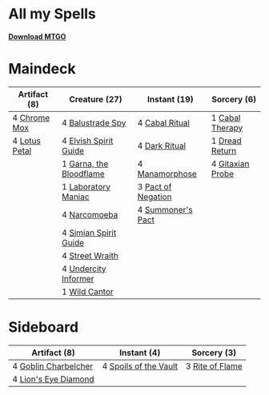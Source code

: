 # All my Spells

#### [Download MTGO](../collection/All%20my%20Spells/All%20my%20Spells.txt)
# Maindeck

|                                      Artifact (8)                                      |                                          Creature (27)                                           |                                        Instant (19)                                         |                                       Sorcery (6)                                       |
|----------------------------------------------------------------------------------------|--------------------------------------------------------------------------------------------------|---------------------------------------------------------------------------------------------|-----------------------------------------------------------------------------------------|
|4 [Chrome Mox](http://gatherer.wizards.com/Pages/Card/Details.aspx?multiverseid=None)   |4 [Balustrade Spy](http://gatherer.wizards.com/Pages/Card/Details.aspx?multiverseid=438646)       |4 [Cabal Ritual](http://gatherer.wizards.com/Pages/Card/Details.aspx?multiverseid=382877)    |1 [Cabal Therapy](http://gatherer.wizards.com/Pages/Card/Details.aspx?multiverseid=None) |
|4 [Lotus Petal](http://gatherer.wizards.com/Pages/Card/Details.aspx?multiverseid=420602)|4 [Elvish Spirit Guide](http://gatherer.wizards.com/Pages/Card/Details.aspx?multiverseid=184542)  |4 [Dark Ritual](http://gatherer.wizards.com/Pages/Card/Details.aspx?multiverseid=None)       |1 [Dread Return](http://gatherer.wizards.com/Pages/Card/Details.aspx?multiverseid=270463)|
|                                                                                        |1 [Garna, the Bloodflame](http://gatherer.wizards.com/Pages/Card/Details.aspx?multiverseid=443082)|4 [Manamorphose](http://gatherer.wizards.com/Pages/Card/Details.aspx?multiverseid=370568)    |4 [Gitaxian Probe](http://gatherer.wizards.com/Pages/Card/Details.aspx?multiverseid=None)|
|                                                                                        |1 [Laboratory Maniac](http://gatherer.wizards.com/Pages/Card/Details.aspx?multiverseid=230788)    |3 [Pact of Negation](http://gatherer.wizards.com/Pages/Card/Details.aspx?multiverseid=370354)|                                                                                         |
|                                                                                        |4 [Narcomoeba](http://gatherer.wizards.com/Pages/Card/Details.aspx?multiverseid=370359)           |4 [Summoner's Pact](http://gatherer.wizards.com/Pages/Card/Details.aspx?multiverseid=370563) |                                                                                         |
|                                                                                        |4 [Simian Spirit Guide](http://gatherer.wizards.com/Pages/Card/Details.aspx?multiverseid=442137)  |                                                                                             |                                                                                         |
|                                                                                        |4 [Street Wraith](http://gatherer.wizards.com/Pages/Card/Details.aspx?multiverseid=370428)        |                                                                                             |                                                                                         |
|                                                                                        |4 [Undercity Informer](http://gatherer.wizards.com/Pages/Card/Details.aspx?multiverseid=366271)   |                                                                                             |                                                                                         |
|                                                                                        |1 [Wild Cantor](http://gatherer.wizards.com/Pages/Card/Details.aspx?multiverseid=96934)           |                                                                                             |                                                                                         |


# Sideboard

|                                         Artifact (8)                                          |                                          Instant (4)                                          |                                       Sorcery (3)                                        |
|-----------------------------------------------------------------------------------------------|-----------------------------------------------------------------------------------------------|------------------------------------------------------------------------------------------|
|4 [Goblin Charbelcher](http://gatherer.wizards.com/Pages/Card/Details.aspx?multiverseid=413764)|4 [Spoils of the Vault](http://gatherer.wizards.com/Pages/Card/Details.aspx?multiverseid=46572)|3 [Rite of Flame](http://gatherer.wizards.com/Pages/Card/Details.aspx?multiverseid=121217)|
|4 [Lion's Eye Diamond](http://gatherer.wizards.com/Pages/Card/Details.aspx?multiverseid=383000)|                                                                                               |                                                                                          |

